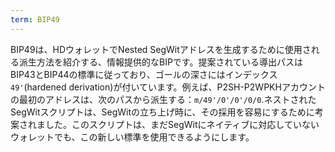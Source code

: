 ```yaml
---
term: BIP49
---
```

BIP49は、HDウォレットでNested SegWitアドレスを生成するために使用される派生方法を紹介する、情報提供的なBIPです。提案されている導出パスはBIP43とBIP44の標準に従っており、ゴールの深さにはインデックス`49'`(hardened derivation)が付いています。例えば、P2SH-P2WPKHアカウントの最初のアドレスは、次のパスから派生する：`m/49'/0'/0'/0/0`.ネストされたSegWitスクリプトは、SegWitの立ち上げ時に、その採用を容易にするために考案されました。このスクリプトは、まだSegWitにネイティブに対応していないウォレットでも、この新しい標準を使用できるようにします。
